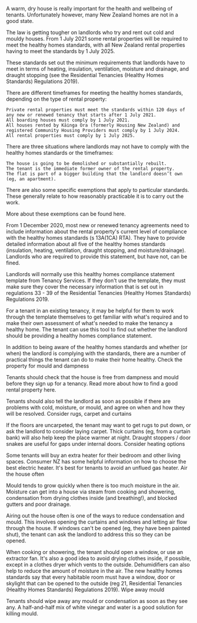 

A warm, dry house is really important for the health and wellbeing of tenants. Unfortunately however, many New Zealand homes are not in a good state.

The law is getting tougher on landlords who try and rent out cold and mouldy houses. From 1 July 2021 some rental properties will be required to meet the healthy homes standards, with all New Zealand rental properties having to meet the standards by 1 July 2025.

These standards set out the minimum requirements that landlords have to meet in terms of heating, insulation, ventilation, moisture and drainage, and draught stopping (see the Residential Tenancies (Healthy Homes Standards) Regulations 2019).

There are different timeframes for meeting the healthy homes standards, depending on the type of rental property:

    Private rental properties must meet the standards within 120 days of any new or renewed tenancy that starts after 1 July 2021.
    All boarding houses must comply by 1 July 2021.
    All houses rented by Kāinga Ora (formerly Housing New Zealand) and registered Community Housing Providers must comply by 1 July 2024.
    All rental properties must comply by 1 July 2025.

There are three situations where landlords may not have to comply with the healthy homes standards or the timeframes:

    The house is going to be demolished or substantially rebuilt.
    The tenant is the immediate former owner of the rental property.
    The flat is part of a bigger building that the landlord doesn’t own (eg, an apartment).

There are also some specific exemptions that apply to particular standards. These generally relate to how reasonably practicable it is to carry out the work.

More about these exemptions can be found here.

From 1 December 2020, most new or renewed tenancy agreements need to include information about the rental property's current level of compliance with the healthy homes standards (s 13A(1CA) RTA). They have to provide detailed information about all five of the healthy homes standards (insulation, heating, ventilation, draught stopping, and moisture/drainage). Landlords who are required to provide this statement, but have not, can be fined.

Landlords will normally use this healthy homes compliance statement template from Tenancy Services. If they don't use the template, they must make sure they cover the necessary information that is set out in regulations 33 - 39 of the Residential Tenancies (Healthy Homes Standards) Regulations 2019.

For a tenant in an existing tenancy, it may be helpful for them to work through the template themselves to get familiar with what's required and to make their own assessment of what's needed to make the tenancy a healthy home.
The tenant can use this tool to find out whether the landlord should be providing a healthy homes compliance statement.

In addition to being aware of the healthy homes standards and whether (or when) the landlord is complying with the standards, there are a number of practical things the tenant can do to make their home healthy.
Check the property for mould and dampness

Tenants should check that the house is free from dampness and mould before they sign up for a tenancy. Read more about how to find a good rental property here.

Tenants should also tell the landlord as soon as possible if there are problems with cold, moisture, or mould, and agree on when and how they will be resolved.
Consider rugs, carpet and curtains

If the floors are uncarpeted, the tenant may want to get rugs to put down, or ask the landlord to consider laying carpet. Thick curtains (eg, from a curtain bank) will also help keep the place warmer at night. Draught stoppers / door snakes are useful for gaps under internal doors.
Consider heating options

Some tenants will buy an extra heater for their bedroom and other living spaces. Consumer NZ has some helpful information on how to choose the best electric heater. It's best for tenants to avoid an unflued gas heater.
Air the house often

Mould tends to grow quickly when there is too much moisture in the air. Moisture can get into a house via steam from cooking and showering, condensation from drying clothes inside (and breathing!), and blocked gutters and poor drainage.

Airing out the house often is one of the ways to reduce condensation and mould. This involves opening the curtains and windows and letting air flow through the house. If windows can't be opened (eg, they have been painted shut), the tenant can ask the landlord to address this so they can be opened.

When cooking or showering, the tenant should open a window, or use an extractor fan. It's also a good idea to avoid drying clothes inside, if possible, except in a clothes dryer which vents to the outside. Dehumidifiers can also help to reduce the amount of moisture in the air.
The new healthy homes standards say that every habitable room must have a window, door or skylight that can be opened to the outside (reg 21, Residential Tenancies (Healthy Homes Standards) Regulations 2019).
Wipe away mould

Tenants should wipe away any mould or condensation as soon as they see any. A half-and-half mix of white vinegar and water is a good solution for killing mould.
